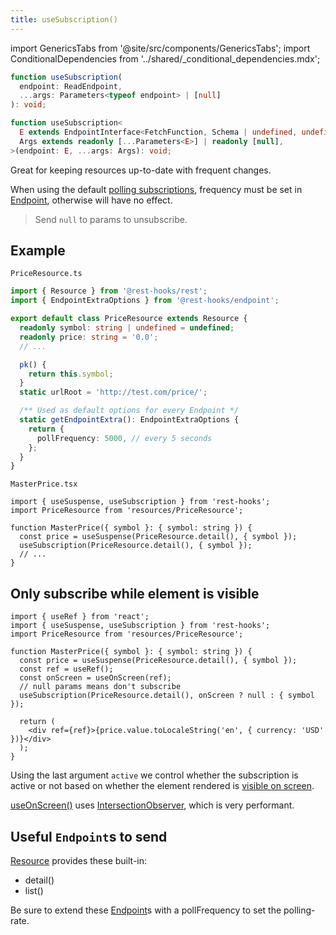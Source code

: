 ```yaml
---
title: useSubscription()
---
```


<head>
  <title>useSubscription() - Fresh data for Rest Hooks</title>
</head>

import GenericsTabs from '@site/src/components/GenericsTabs';
import ConditionalDependencies from '../shared/_conditional_dependencies.mdx';

<GenericsTabs>

```typescript
function useSubscription(
  endpoint: ReadEndpoint,
  ...args: Parameters<typeof endpoint> | [null]
): void;
```

```typescript
function useSubscription<
  E extends EndpointInterface<FetchFunction, Schema | undefined, undefined>,
  Args extends readonly [...Parameters<E>] | readonly [null],
>(endpoint: E, ...args: Args): void;
```

</GenericsTabs>

Great for keeping resources up-to-date with frequent changes.

When using the default [polling subscriptions](./PollingSubscription), frequency must be set in
[Endpoint](/rest/api/Endpoint), otherwise will have no effect.

> Send `null` to params to unsubscribe.

## Example

`PriceResource.ts`

```typescript
import { Resource } from '@rest-hooks/rest';
import { EndpointExtraOptions } from '@rest-hooks/endpoint';

export default class PriceResource extends Resource {
  readonly symbol: string | undefined = undefined;
  readonly price: string = '0.0';
  // ...

  pk() {
    return this.symbol;
  }
  static urlRoot = 'http://test.com/price/';

  /** Used as default options for every Endpoint */
  static getEndpointExtra(): EndpointExtraOptions {
    return {
      pollFrequency: 5000, // every 5 seconds
    };
  }
}
```

`MasterPrice.tsx`

```tsx
import { useSuspense, useSubscription } from 'rest-hooks';
import PriceResource from 'resources/PriceResource';

function MasterPrice({ symbol }: { symbol: string }) {
  const price = useSuspense(PriceResource.detail(), { symbol });
  useSubscription(PriceResource.detail(), { symbol });
  // ...
}
```

## Only subscribe while element is visible

```tsx title="MasterPrice.tsx"
import { useRef } from 'react';
import { useSuspense, useSubscription } from 'rest-hooks';
import PriceResource from 'resources/PriceResource';

function MasterPrice({ symbol }: { symbol: string }) {
  const price = useSuspense(PriceResource.detail(), { symbol });
  const ref = useRef();
  const onScreen = useOnScreen(ref);
  // null params means don't subscribe
  useSubscription(PriceResource.detail(), onScreen ? null : { symbol });

  return (
    <div ref={ref}>{price.value.toLocaleString('en', { currency: 'USD' })}</div>
  );
}
```

Using the last argument `active` we control whether the subscription is active or not
based on whether the element rendered is [visible on screen](https://usehooks.com/useOnScreen/).

[useOnScreen()](https://usehooks.com/useOnScreen/) uses [IntersectionObserver](https://developer.mozilla.org/en-US/docs/Web/API/Intersection_Observer_API), which is very performant.

## Useful `Endpoint`s to send

[Resource](/rest/api/resource#provided-and-overridable-methods) provides these built-in:

- detail()
- list()

Be sure to extend these [Endpoint](/rest/api/Endpoint)s with a pollFrequency to set
the polling-rate.
